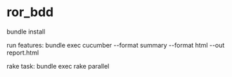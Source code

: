 # ror_bdd

bundle install

run features: bundle exec cucumber --format summary --format html --out report.html


rake task: bundle exec rake parallel

